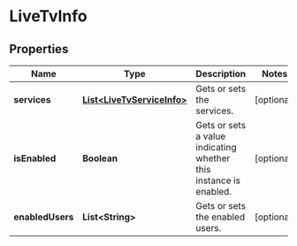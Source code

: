 

# LiveTvInfo


## Properties

| Name | Type | Description | Notes |
|------------ | ------------- | ------------- | -------------|
|**services** | [**List&lt;LiveTvServiceInfo&gt;**](LiveTvServiceInfo.md) | Gets or sets the services. |  [optional] |
|**isEnabled** | **Boolean** | Gets or sets a value indicating whether this instance is enabled. |  [optional] |
|**enabledUsers** | **List&lt;String&gt;** | Gets or sets the enabled users. |  [optional] |



